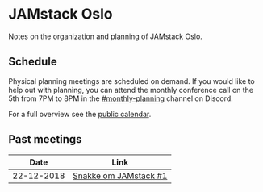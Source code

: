 # JAMstack Oslo

Notes on the organization and planning of JAMstack Oslo.

## Schedule

Physical planning meetings are scheduled on demand. If you would like to help
out with planning, you can attend the monthly conference call on the 5th from
7PM to 8PM in the [#monthly-planning][0] channel on Discord.

For a full overview see the [public calendar][1].

## Past meetings

| Date       | Link                   |
| ---------- | ---------------------- |
| 22-12-2018 | [Snakke om JAMstack #1](meetings/meeting-planning-22-12-2018.md) |

[0]: https://discord.gg/rE3pcSw
[1]: https://calendar.google.com/calendar?cid=YWxlbWF5aHUuY29tX2tzaGxxbHFsZjdmYTlnbjZjZWRqY2NsZzRjQGdyb3VwLmNhbGVuZGFyLmdvb2dsZS5jb20
